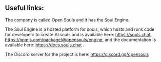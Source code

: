 ## Useful links:

The company is called Open Souls and it has the Soul Engine.

The Soul Engine is a hosted platform for souls, which hosts and runs code for developers to create AI souls and is available here: https://souls.chat, https://npmjs.com/package/@opensouls/engine, and the documentation is available here: https://docs.souls.chat .

The Discord server for the project is here: https://discord.gg/opensouls
